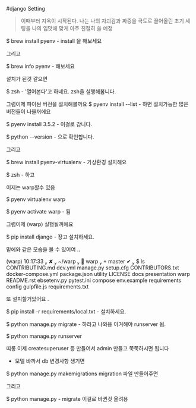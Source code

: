 #django Setting

>이때부터 지옥이 시작된다. 나는 나의 자괴감과 짜증을 극도로 끌어올린 초기 세팅을 나의 입맛에 맞게 
아주 친절히 쓸 예정

$ brew install pyenv -  install 을 해보세요

그리고

$ brew info pyenv - 해보세요

설치가 된것 같으면 

$ zsh - '열어본다'고 하네요. zsh을 실행해봄니다.

그럼이제 파이썬 버전을 설치해볼까요 
$ pyenv install --list - 하면 설치가능한 많은 버전들이 나올꺼에요

$ pyenv install 3.5.2 - 이걸로 갑니다.

$ python --version - 으로 확인합니다.

그리고 

$ brew install pyenv-virtualenv - 가상환경 설치해요

$ zsh - 하고

이제는 warp할수 있음

$ pyenv virtualenv warp 

$ pyenv activate warp - 됨

그럼이제 (warp) 실행될꺼에요

$ pip install django - 장고 설치하세요.

밑에와 같은 모습을 볼 수 있어여 ..

(warp) 
10:17:33  ✘  ~/warp  🐍 warp   master ✔ 
$ ls 
CONTRIBUTING.md    dev.yml            manage.py          setup.cfg
CONTRIBUTORS.txt   docker-compose.yml package.json       utility
LICENSE            docs               presentation       warp
README.rst         ebsetenv.py        pytest.ini
compose            env.example        requirements
config             gulpfile.js        requirements.txt

또 설피할거있어요 .

$ pip install -r requirements/local.txt - 설치하세요.

$ python manage.py migrate - 하라고 나와용 이거해야 runserver 됨.

$ python manage.py runserver 

띠롱 이제 createsuperuser 등 만들어서 admin 만들고 쭉쭉하시면 됩니다

* 모델 바까서 db 변경사항 생기면

$ python manage.py makemigrations
migration 파일 만들어주면 

그리고 

$ python manage.py - migrate 이걸로 바뀐것 올려용


